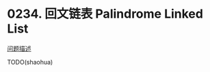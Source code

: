 # 0234. 回文链表 Palindrome Linked List

[问题描述](https://leetcode.com/problems/palindrome-linked-list)

TODO(shaohua)